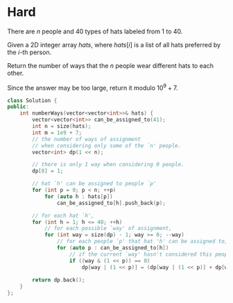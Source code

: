 # Hard

There are $n$ people and $40$ types of hats labeled from $1$ to $40$.

Given a 2D integer array $hats$, where $hats[i]$ is a list of all hats preferred by the $i$-th person.

Return the number of ways that the $n$ people wear different hats to each other.

Since the answer may be too large, return it modulo $10^9 + 7$.

```cpp
class Solution {
public:
    int numberWays(vector<vector<int>>& hats) {
        vector<vector<int>> can_be_assigned_to(41);
        int n = size(hats);
        int m = 1e9 + 7;
        // the number of ways of assignment
        // when considering only some of the `n' people.
        vector<int> dp(1 << n);

        // there is only 1 way when considering 0 people.
        dp[0] = 1;

        // hat `h' can be assigned to people `p'
        for (int p = 0; p < n; ++p)
            for (auto h : hats[p])
                can_be_assigned_to[h].push_back(p);

        // for each hat `h', 
        for (int h = 1; h <= 40; ++h)
            // for each possible `way' of assignment, 
            for (int way = size(dp) - 1; way >= 0; --way)
                // for each people `p' that hat 'h' can be assigned to, 
                for (auto p : can_be_assigned_to[h])
                    // if the current `way' hasn't considered this people `p', 
                    if ((way & (1 << p)) == 0)
                        dp[way | (1 << p)] = (dp[way | (1 << p)] + dp[way]) % m;
        
        return dp.back();
    }
};
```

